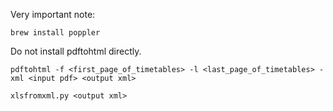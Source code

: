Very important note:

`brew install poppler`

Do not install pdftohtml directly.


`pdftohtml -f <first_page_of_timetables> -l <last_page_of_timetables> -xml <input pdf> <output xml>`

`xlsfromxml.py <output xml>`
